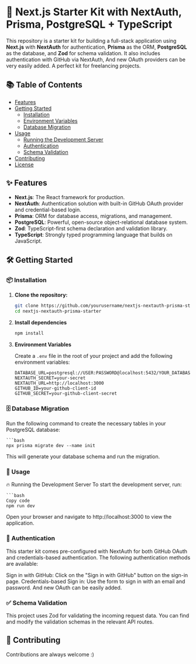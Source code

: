 # 🚀 Next.js Starter Kit with NextAuth, Prisma, PostgreSQL + TypeScript

This repository is a starter kit for building a full-stack application using **Next.js** with **NextAuth** for authentication, **Prisma** as the ORM, **PostgreSQL** as the database, and **Zod** for schema validation. It also includes authentication with GitHub via NextAuth, And new OAuth providers can be very easily added.
A perfect kit for freelancing projects.

## 📚 Table of Contents

- [Features](#features)
- [Getting Started](#getting-started)
  - [Installation](#installation)
  - [Environment Variables](#environment-variables)
  - [Database Migration](#database-migration)
- [Usage](#usage)
  - [Running the Development Server](#running-the-development-server)
  - [Authentication](#authentication)
  - [Schema Validation](#schema-validation)
- [Contributing](#contributing)
- [License](#license)

## ✨ Features

- **Next.js**: The React framework for production.
- **NextAuth**: Authentication solution with built-in GitHub OAuth provider and credential-based login.
- **Prisma**: ORM for database access, migrations, and management.
- **PostgreSQL**: Powerful, open-source object-relational database system.
- **Zod**: TypeScript-first schema declaration and validation library.
- **TypeScript**: Strongly typed programming language that builds on JavaScript.

## 🛠 Getting Started

### 📦 Installation

1. **Clone the repository:**

   ```bash
   git clone https://github.com/yourusername/nextjs-nextauth-prisma-starter.git
   cd nextjs-nextauth-prisma-starter

   ```

2. **Install dependencies**

   ```bash
   npm install

   ```

3. **Environment Variables**

   Create a `.env` file in the root of your project and add the following environment variables:

   ```env
   DATABASE_URL=postgresql://USER:PASSWORD@localhost:5432/YOUR_DATABASE_NAME
   NEXTAUTH_SECRET=your-secret
   NEXTAUTH_URL=http://localhost:3000
   GITHUB_ID=your-github-client-id
   GITHUB_SECRET=your-github-client-secret
   ```

### **🗄 Database Migration**

Run the following command to create the necessary tables in your PostgreSQL database:

    ```bash
    npx prisma migrate dev --name init

This will generate your database schema and run the migration.

### **🚀 Usage**

🔥 Running the Development Server
To start the development server, run:

    ```bash
    Copy code
    npm run dev

Open your browser and navigate to http://localhost:3000 to view the application.

### **🔐 Authentication**

This starter kit comes pre-configured with NextAuth for both GitHub OAuth and credentials-based authentication. The following authentication methods are available:

Sign in with GitHub: Click on the "Sign in with GitHub" button on the sign-in page.
Credentials-based Sign in: Use the form to sign in with an email and password.
And new OAuth can be easily added.

### **✅ Schema Validation**

This project uses Zod for validating the incoming request data. You can find and modify the validation schemas in the relevant API routes.

## **🤝 Contributing**

Contributions are always welcome :)
